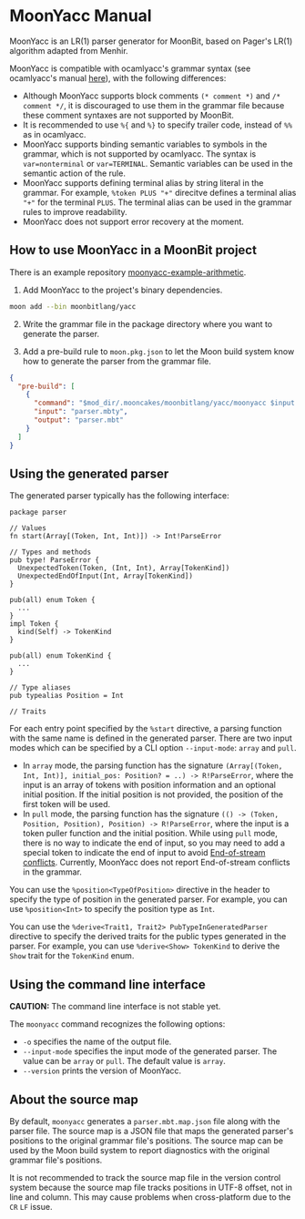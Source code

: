 # MoonYacc Manual

MoonYacc is an LR(1) parser generator for MoonBit, based on Pager's LR(1) algorithm adapted from Menhir.

MoonYacc is compatible with ocamlyacc's grammar syntax (see ocamlyacc's manual [here](https://ocaml.org/manual/5.3/lexyacc.html#s:ocamlyacc-overview)), with the following differences:

- Although MoonYacc supports block comments `(* comment *)` and `/* comment */`, it is discouraged to use them in the grammar file because these comment syntaxes are not supported by MoonBit.
- It is recommended to use `%{` and `%}` to specify trailer code, instead of `%%` as in ocamlyacc.
- MoonYacc supports binding semantic variables to symbols in the grammar, which is not supported by ocamlyacc. The syntax is `var=nonterminal` or `var=TERMINAL`. Semantic variables can be used in the semantic action of the rule.
- MoonYacc supports defining terminal alias by string literal in the grammar. For example, `%token PLUS "+"` direcitve defines a terminal alias `"+"` for the terminal `PLUS`. The terminal alias can be used in the grammar rules to improve readability.
- MoonYacc does not support error recovery at the moment.

## How to use MoonYacc in a MoonBit project

There is an example repository [moonyacc-example-arithmetic](https://github.com/moonbit-community/moonyacc-example-arithmetic).

1. Add MoonYacc to the project's binary dependencies.

```bash
moon add --bin moonbitlang/yacc
```

2. Write the grammar file in the package directory where you want to generate the parser.

3. Add a pre-build rule to `moon.pkg.json` to let the Moon build system know how to generate the parser from the grammar file.

```json
{
  "pre-build": [
    {
      "command": "$mod_dir/.mooncakes/moonbitlang/yacc/moonyacc $input -o $output",
      "input": "parser.mbty",
      "output": "parser.mbt"
    }
  ]
}
```

## Using the generated parser

The generated parser typically has the following interface:

```
package parser

// Values
fn start(Array[(Token, Int, Int)]) -> Int!ParseError

// Types and methods
pub type! ParseError {
  UnexpectedToken(Token, (Int, Int), Array[TokenKind])
  UnexpectedEndOfInput(Int, Array[TokenKind])
}

pub(all) enum Token {
  ...
}
impl Token {
  kind(Self) -> TokenKind
}

pub(all) enum TokenKind {
  ...
}

// Type aliases
pub typealias Position = Int

// Traits
```

For each entry point specified by the `%start` directive, a parsing function with the same name is defined in the generated parser. There are two input modes which can be specified by a CLI option `--input-mode`: `array` and `pull`.

- In `array` mode, the parsing function has the signature `(Array[(Token, Int, Int)], initial_pos: Position? = ..) -> R!ParseError`, where the input is an array of tokens with position information and an optional initial position. If the initial position is not provided, the position of the first token will be used.
- In `pull` mode, the parsing function has the signature `(() -> (Token, Position, Position), Position) -> R!ParseError`, where the input is a token puller function and the initial position. While using `pull` mode, there is no way to indicate the end of input, so you may need to add a special token to indicate the end of input to avoid [End-of-stream conflicts](https://gallium.inria.fr/~fpottier/menhir/manual.html#sec%3Aeos). Currently, MoonYacc does not report End-of-stream conflicts in the grammar.

You can use the `%position<TypeOfPosition>` directive in the header to specify the type of position in the generated parser. For example, you can use `%position<Int>` to specify the position type as `Int`.

You can use the `%derive<Trait1, Trait2> PubTypeInGeneratedParser` directive to specify the derived traits for the public types generated in the parser. For example, you can use `%derive<Show> TokenKind` to derive the `Show` trait for the `TokenKind` enum.

## Using the command line interface

**CAUTION:** The command line interface is not stable yet.

The `moonyacc` command recognizes the following options:

- `-o` specifies the name of the output file.
- `--input-mode` specifies the input mode of the generated parser. The value can be `array` or `pull`. The default value is `array`.
- `--version` prints the version of MoonYacc.

## About the source map

By default, `moonyacc` generates a `parser.mbt.map.json` file along with the parser file. The source map is a JSON file that maps the generated parser's positions to the original grammar file's positions. The source map can be used by the Moon build system to report diagnostics with the original grammar file's positions.

It is not recommended to track the source map file in the version control system because the source map file tracks positions in UTF-8 offset, not in line and column. This may cause problems when cross-platform due to the `CR` `LF` issue.
